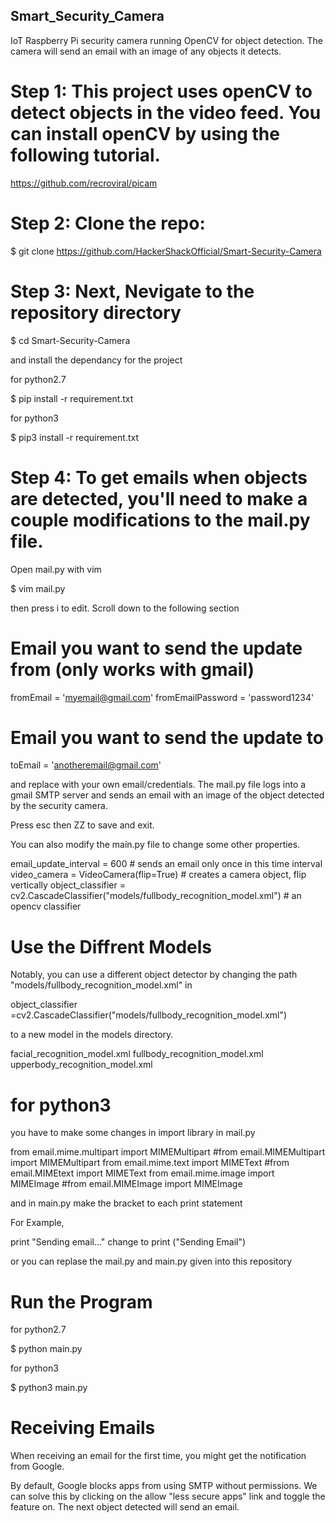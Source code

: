 ## Smart_Security_Camera
IoT Raspberry Pi security camera running OpenCV for object detection. The camera will send an email with an image of any objects it detects.

# Step 1: This project uses openCV to detect objects in the video feed. You can install openCV by using the following tutorial.

  https://github.com/recroviral/picam

# Step 2: Clone the repo:

  $ git clone https://github.com/HackerShackOfficial/Smart-Security-Camera

# Step 3: Next, Nevigate to the repository directory

  $ cd Smart-Security-Camera

and install the dependancy for the project

for python2.7

  $ pip install -r requirement.txt

for python3

  $ pip3 install -r requirement.txt

# Step 4: To get emails when objects are detected, you'll need to make a couple modifications to the mail.py file.

Open mail.py with vim 

  $ vim mail.py 

then press i to edit. Scroll down to the following section

# Email you want to send the update from (only works with gmail)
fromEmail = 'myemail@gmail.com'
fromEmailPassword = 'password1234'
# Email you want to send the update to
toEmail = 'anotheremail@gmail.com'

and replace with your own email/credentials. The mail.py file logs into a gmail SMTP server and sends an email with an image of the object detected by the security camera.

Press esc then ZZ to save and exit.

You can also modify the main.py file to change some other properties.

email_update_interval = 600 # sends an email only once in this time interval
video_camera = VideoCamera(flip=True) # creates a camera object, flip vertically
object_classifier = cv2.CascadeClassifier("models/fullbody_recognition_model.xml") # an opencv classifier

# Use the Diffrent Models
Notably, you can use a different object detector by changing the path "models/fullbody_recognition_model.xml" in 

object_classifier =cv2.CascadeClassifier("models/fullbody_recognition_model.xml")

to a new model in the models directory.

facial_recognition_model.xml
fullbody_recognition_model.xml
upperbody_recognition_model.xml

# for python3 

you have to make some changes in import library in mail.py

from email.mime.multipart import MIMEMultipart    #from email.MIMEMultipart import MIMEMultipart
from email.mime.text import MIMEText              #from email.MIMEtext import MIMEText
from email.mime.image import MIMEImage            #from email.MIMEImage import MIMEImage

and in main.py make the bracket to each print statement

For Example,

print "Sending email..."     change to     print ("Sending Email")

or you can replase the mail.py and main.py given into this repository

# Run the Program

for python2.7

  $ python main.py

for python3

  $ python3 main.py


# Receiving Emails

When receiving an email for the first time, you might get the notification from Google.

By default, Google blocks apps from using SMTP without permissions. We can solve this by clicking on the allow "less secure apps" link and toggle the feature on. The next object detected will send an email.
